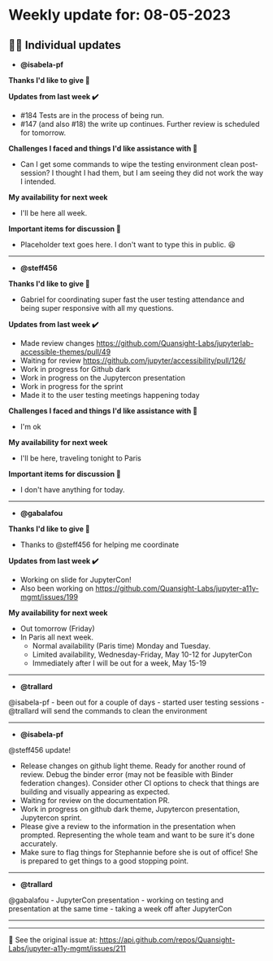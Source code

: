 # Weekly update for: 08-05-2023

## :singer: Individual updates

- **@isabela-pf** 

 **Thanks I'd like to give 🙌** 

**Updates from last week :heavy_check_mark:**

- #184 Tests are in the process of being run.
- #147 (and also #18) the write up continues. Further review is scheduled for tomorrow.

**Challenges I faced and things I'd like assistance with 🙏**
- Can I get some commands to wipe the testing environment clean post-session? I thought I had them, but I am seeing they did not work the way I intended.

**My availability for next week**
- I'll be here all week.

**Important items for discussion 💬**
- Placeholder text goes here. I don't want to type this in public. 😆  
---

- **@steff456** 

 **Thanks I'd like to give 🙌**
- Gabriel for coordinating super fast the user testing attendance and being super responsive with all my questions.

**Updates from last week :heavy_check_mark:**
- Made review changes https://github.com/Quansight-Labs/jupyterlab-accessible-themes/pull/49
- Waiting for review https://github.com/jupyter/accessibility/pull/126/
- Work in progress for Github dark
- Work in progress on the Jupytercon presentation
- Work in progress for the sprint
- Made it to the user testing meetings happening today

**Challenges I faced and things I'd like assistance with 🙏**
- I'm ok

**My availability for next week**
- I'll be here, traveling tonight to Paris

**Important items for discussion 💬**
- I don't have anything for today. 
---

- **@gabalafou** 

 **Thanks I'd like to give 🙌**
- Thanks to @steff456 for helping me coordinate

**Updates from last week :heavy_check_mark:**
- Working on slide for JupyterCon!
- Also been working on https://github.com/Quansight-Labs/jupyter-a11y-mgmt/issues/199

**My availability for next week**
- Out tomorrow (Friday)
- In Paris all next week. 
  - Normal availability (Paris time) Monday and Tuesday.
  - Limited availability, Wednesday-Friday, May 10-12 for JupyterCon
  - Immediately after I will be out for a week, May 15-19 
---

- **@trallard** 

 @isabela-pf 
	- been out for a couple of days
	- started user testing sessions
	- @trallard will send the commands to clean the environment 

 
---

- **@isabela-pf** 

 @steff456 update!
- Release changes on github light theme. Ready for another round of review. Debug the binder error (may not be feasible with Binder federation changes). Consider other CI options to check that things are building and visually appearing as expected.
- Waiting for review on the documentation PR.
- Work in progress on github dark theme, Jupytercon presentation, Jupytercon sprint.
- Please give a review to the information in the presentation when prompted. Representing the whole team and want to be sure it's done accurately. 
- Make sure to flag things for Stephannie before she is out of office! She is prepared to get things to a good stopping point. 
---

- **@trallard** 

 @gabalafou 
	- JupyterCon presentation
	- working on testing and presentation at the same time
	- taking a week off after JupyterCon

--- 
 
---


:link: See the original issue at: <https://api.github.com/repos/Quansight-Labs/jupyter-a11y-mgmt/issues/211>

